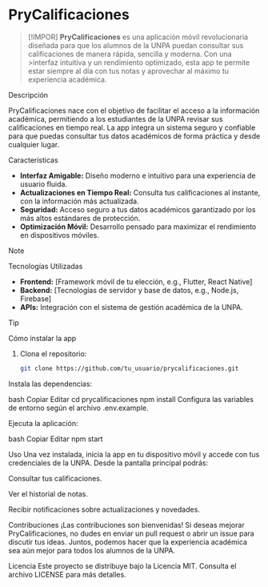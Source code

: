 # PryCalificaciones

>[!IMPOR]
>**PryCalificaciones** es una aplicación móvil revolucionaria diseñada para que los alumnos de la UNPA puedan consultar sus calificaciones de manera rápida, sencilla y moderna. Con una >interfaz intuitiva y un rendimiento optimizado, esta app te permite estar siempre al día con tus notas y aprovechar al máximo tu experiencia académica.


Descripción

PryCalificaciones nace con el objetivo de facilitar el acceso a la información académica, permitiendo a los estudiantes de la UNPA revisar sus calificaciones en tiempo real. La app integra un sistema seguro y confiable para que puedas consultar tus datos académicos de forma práctica y desde cualquier lugar.

Características

- **Interfaz Amigable:** Diseño moderno e intuitivo para una experiencia de usuario fluida.
- **Actualizaciones en Tiempo Real:** Consulta tus calificaciones al instante, con la información más actualizada.
- **Seguridad:** Acceso seguro a tus datos académicos garantizado por los más altos estándares de protección.
- **Optimización Móvil:** Desarrollo pensado para maximizar el rendimiento en dispositivos móviles.

>[!NOTE]
>Tecnologías Utilizadas

- **Frontend:** [Framework móvil de tu elección, e.g., Flutter, React Native]
- **Backend:** [Tecnologías de servidor y base de datos, e.g., Node.js, Firebase]
- **APIs:** Integración con el sistema de gestión académica de la UNPA.

>[!Tip]
>Cómo instalar la app

1. Clona el repositorio:
   ```bash
   git clone https://github.com/tu_usuario/prycalificaciones.git
Instala las dependencias:

bash
Copiar
Editar
cd prycalificaciones
npm install
Configura las variables de entorno según el archivo .env.example.

Ejecuta la aplicación:

bash
Copiar
Editar
npm start

Uso
Una vez instalada, inicia la app en tu dispositivo móvil y accede con tus credenciales de la UNPA. Desde la pantalla principal podrás:

Consultar tus calificaciones.

Ver el historial de notas.

Recibir notificaciones sobre actualizaciones y novedades.

Contribuciones
¡Las contribuciones son bienvenidas! Si deseas mejorar PryCalificaciones, no dudes en enviar un pull request o abrir un issue para discutir tus ideas. Juntos, podemos hacer que la experiencia académica sea aún mejor para todos los alumnos de la UNPA.

Licencia
Este proyecto se distribuye bajo la Licencia MIT. Consulta el archivo LICENSE para más detalles.
